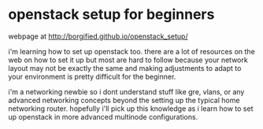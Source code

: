 openstack setup for beginners
=============================

webpage at http://borgified.github.io/openstack_setup/

i'm learning how to set up openstack too. there are a lot of resources on the web on how to set it up but most are hard to follow because your network layout may not be exactly the same and making adjustments to adapt to your environment is pretty difficult for the beginner.

i'm a networking newbie so i dont understand stuff like gre, vlans, or any advanced networking concepts beyond the setting up the typical home networking router. hopefully i'll pick up this knowledge as i learn how to set up openstack in more advanced multinode configurations. 
